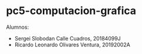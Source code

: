 # pc5-computacion-grafica

Alumnos:
- Sergei Slobodan Calle Cuadros, 20184099J
- Ricardo Leonardo Olivares Ventura, 20192002A
